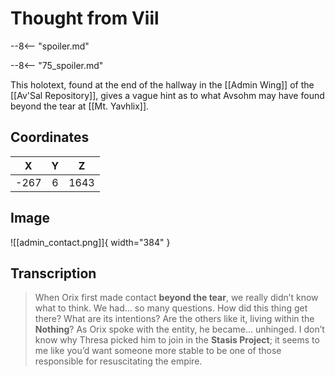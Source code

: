 # Thought from Viil

--8<-- "spoiler.md"

--8<-- "75_spoiler.md"

This holotext, found at the end of the hallway in the [[Admin Wing]] of the [[Av'Sal Repository]], gives a vague hint as to what Avsohm may have found beyond the tear at [[Mt. Yavhlix]].

## Coordinates
| **X** | **Y** | **Z** |
| :---: | :---: | :---: |
| -267  |   6   | 1643  |

## Image

![[admin_contact.png]]{ width="384" }

## Transcription
> When Orix first made contact **beyond the tear**, we really didn’t know what to think. We had… so many questions. How did this thing get there? What are its intentions? Are the others like it, living within the **Nothing**? As Orix spoke with the entity, he became… unhinged. I don’t know why Thresa picked him to join in the **Stasis Project**; it seems to me like you’d want someone more stable to be one of those responsible for resuscitating the empire.
